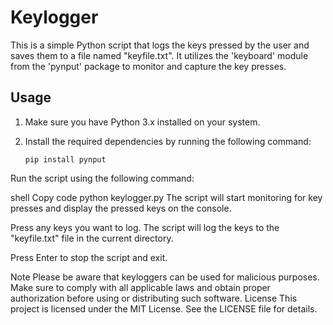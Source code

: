 # Keylogger

This is a simple Python script that logs the keys pressed by the user and saves them to a file named "keyfile.txt". It utilizes the 'keyboard' module from the 'pynput' package to monitor and capture the key presses.

## Usage

1. Make sure you have Python 3.x installed on your system.

2. Install the required dependencies by running the following command:

   ```shell
   pip install pynput
Run the script using the following command:

shell
Copy code
python keylogger.py
The script will start monitoring for key presses and display the pressed keys on the console.

Press any keys you want to log. The script will log the keys to the "keyfile.txt" file in the current directory.

Press Enter to stop the script and exit.

Note
Please be aware that keyloggers can be used for malicious purposes. Make sure to comply with all applicable laws and obtain proper authorization before using or distributing such software.
License
This project is licensed under the MIT License. See the LICENSE file for details.
